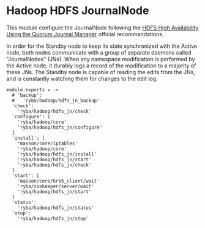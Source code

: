 
# Hadoop HDFS JournalNode

This module configure the JournalNode following the 
[HDFS High Availability Using the Quorum Journal Manager](https://hadoop.apache.org/docs/r2.3.0/hadoop-yarn/hadoop-yarn-site/HDFSHighAvailabilityWithQJM.html) official 
recommandations.

In order for the Standby node to keep its state synchronized with the Active 
node, both nodes communicate with a group of separate daemons called 
"JournalNodes" (JNs). When any namespace modification is performed by the Active 
node, it durably logs a record of the modification to a majority of these JNs. 
The Standby node is capable of reading the edits from the JNs, and is constantly 
watching them for changes to the edit log.

    module.exports = ->
      # 'backup':
      #   'ryba/hadoop/hdfs_jn_backup'
      'check':
        'ryba/hadoop/hdfs_jn/check'
      'configure': [
        'ryba/hadoop/core'
        'ryba/hadoop/hdfs_jn/configure'
      ]
      'install': [
        'masson/core/iptables'
        'ryba/hadoop/core'
        'ryba/hadoop/hdfs_jn/install'
        'ryba/hadoop/hdfs_jn/start'
        'ryba/hadoop/hdfs_jn/check'
      ]
      'start': [
        'masson/core/krb5_client/wait'
        'ryba/zookeeper/server/wait'
        'ryba/hadoop/hdfs_jn/start'
      ]
      'status':
        'ryba/hadoop/hdfs_jn/status'
      'stop':
        'ryba/hadoop/hdfs_jn/stop'


[qjm]: http://hadoop.apache.org/docs/r2.3.0/hadoop-yarn/hadoop-yarn-site/HDFSHighAvailabilityWithQJM.html#Architecture
